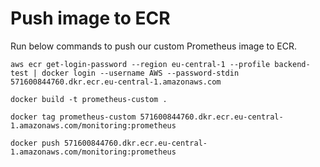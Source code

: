 # Push image to ECR
Run below commands to push our custom Prometheus image to ECR.
```
aws ecr get-login-password --region eu-central-1 --profile backend-test | docker login --username AWS --password-stdin 571600844760.dkr.ecr.eu-central-1.amazonaws.com
```

```
docker build -t prometheus-custom .
```

```
docker tag prometheus-custom 571600844760.dkr.ecr.eu-central-1.amazonaws.com/monitoring:prometheus
```

```
docker push 571600844760.dkr.ecr.eu-central-1.amazonaws.com/monitoring:prometheus
```
